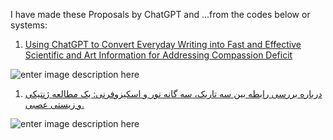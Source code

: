  I have made these Proposals by ChatGPT and ...from the codes below or systems:

1. [Using ChatGPT to Convert Everyday Writing into Fast and Effective Scientific and Art Information for Addressing Compassion Deficit][1]

![enter image description here][2]

1. [درباره بررسی رابطه بین سه تاریک، سه گانه نور و اسکیزوفرنی: یک مطالعه ژنتیکی و زیستی عصبی.][3]

![enter image description here][4]


  [1]: https://telegra.ph/Using-ChatGPT-to-Convert-Everyday-Writing-into-Fast-and-Effective-Scientific-and-Art-Information-for-Addressing-Compassion-Defic-04-29
  [2]: https://i.stack.imgur.com/pet5C.jpg
  [3]: https://telegra.ph/About-Exploring-the-Relationship-between-the-Dark-Triad-Light-Triad-and-Schizophrenia-A-Genetic-and-Neurobiological-Study-05-05
  [4]: https://i.stack.imgur.com/1VGKl.jpg
